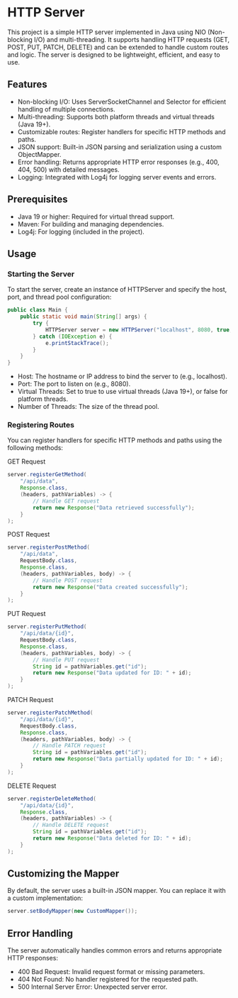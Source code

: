 # HTTP Server
This project is a simple HTTP server implemented in Java using NIO (Non-blocking I/O) and multi-threading. It supports handling HTTP requests (GET, POST, PUT, PATCH, DELETE) and can be extended to handle custom routes and logic. The server is designed to be lightweight, efficient, and easy to use.

## Features
* Non-blocking I/O: Uses ServerSocketChannel and Selector for efficient handling of multiple connections.
* Multi-threading: Supports both platform threads and virtual threads (Java 19+).
* Customizable routes: Register handlers for specific HTTP methods and paths.
* JSON support: Built-in JSON parsing and serialization using a custom ObjectMapper.
* Error handling: Returns appropriate HTTP error responses (e.g., 400, 404, 500) with detailed messages.
* Logging: Integrated with Log4j for logging server events and errors.

## Prerequisites
* Java 19 or higher: Required for virtual thread support.
* Maven: For building and managing dependencies.
* Log4j: For logging (included in the project).


## Usage
### Starting the Server
To start the server, create an instance of HTTPServer and specify the host, port, and thread pool configuration:
``` java
public class Main {
    public static void main(String[] args) {
        try {
            HTTPServer server = new HTTPServer("localhost", 8080, true, 10);
        } catch (IOException e) {
            e.printStackTrace();
        }
    }
}
```
* Host: The hostname or IP address to bind the server to (e.g., localhost).
* Port: The port to listen on (e.g., 8080).
* Virtual Threads: Set to true to use virtual threads (Java 19+), or false for platform threads.
* Number of Threads: The size of the thread pool.

### Registering Routes
You can register handlers for specific HTTP methods and paths using the following methods:

GET Request
```java
server.registerGetMethod(
    "/api/data",
    Response.class,
    (headers, pathVariables) -> {
        // Handle GET request
        return new Response("Data retrieved successfully");
    }
);
```

POST Request
```java
server.registerPostMethod(
    "/api/data",
    RequestBody.class,
    Response.class,
    (headers, pathVariables, body) -> {
        // Handle POST request
        return new Response("Data created successfully");
    }
);
```
PUT Request
```java
server.registerPutMethod(
    "/api/data/{id}",
    RequestBody.class,
    Response.class,
    (headers, pathVariables, body) -> {
        // Handle PUT request
        String id = pathVariables.get("id");
        return new Response("Data updated for ID: " + id);
    }
);
```
PATCH Request
```java
server.registerPatchMethod(
    "/api/data/{id}",
    RequestBody.class,
    Response.class,
    (headers, pathVariables, body) -> {
        // Handle PATCH request
        String id = pathVariables.get("id");
        return new Response("Data partially updated for ID: " + id);
    }
);
```
DELETE Request
```java
server.registerDeleteMethod(
    "/api/data/{id}",
    Response.class,
    (headers, pathVariables) -> {
        // Handle DELETE request
        String id = pathVariables.get("id");
        return new Response("Data deleted for ID: " + id);
    }
);
```

## Customizing the Mapper
By default, the server uses a built-in JSON mapper. You can replace it with a custom implementation:

```java
server.setBodyMapper(new CustomMapper());
```

## Error Handling
The server automatically handles common errors and returns appropriate HTTP responses:
* 400 Bad Request: Invalid request format or missing parameters.
* 404 Not Found: No handler registered for the requested path.
* 500 Internal Server Error: Unexpected server error.
